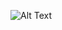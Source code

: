 ![Alt Text](https://github.com/onurkantar/SwipeAnimationMusicUI/blob/master/SwipeAnimationMusicUI.gif)
